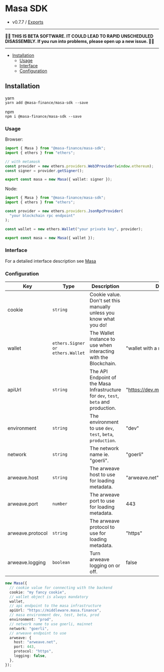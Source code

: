 # Masa SDK
 - v0.7.7 / [Exports](modules.md)

---

**🌽🌽 THIS IS BETA SOFTWARE. IT COULD LEAD TO RAPID UNSCHEDULED DISASSEMBLY. If you run into problems, please open up a new issue. 🌽🌽**

---

<!-- TOC -->

* [Installation](#installation)
    * [Usage](#usage)
    * [Interface](#interface)
    * [Configuration](#configuration)

<!-- TOC -->

## Installation

yarn  
`yarn add @masa-finance/masa-sdk --save`

npm  
`npm i @masa-finance/masa-sdk --save`

### Usage

Browser:

```typescript
import { Masa } from "@masa-finance/masa-sdk";
import { ethers } from "ethers";

// with metamask
const provider = new ethers.providers.Web3Provider(window.ethereum);
const signer = provider.getSigner();

export const masa = new Masa({ wallet: signer });
```

Node:

```typescript
import { Masa } from "@masa-finance/masa-sdk";
import { ethers } from "ethers";

const provider = new ethers.providers.JsonRpcProvider(
  "your blockchain rpc endpoint"
);

const wallet = new ethers.Wallet("your private key", provider);

export const masa = new Masa({ wallet });

```

### Interface

For a detailed interface description see [Masa](docs/classes/Masa.md)

### Configuration

| Key              | Type                             | Description                                                                           | Default Value                             |
|------------------|----------------------------------|---------------------------------------------------------------------------------------|-------------------------------------------|
| cookie           | `string`                         | Cookie value. Don't set this manually unless you know what you do!                    |                                           |
| wallet           | `ethers.Signer or ethers.Wallet` | The Wallet instance to use when interacting with the Blockchain.                      | "wallet with a random private key"        |
| apiUrl           | `string`                         | The API Endpoint of the Masa Infrastructure for `dev`, `test`, `beta` and production. | "https://dev.middleware.masa.finance/"    | 
| environment      | `string`                         | The environment to use `dev`, `test`, `beta`, `production`.                           | "dev"                                     |
| network          | `string`                         | The network name ie. "goerli".                                                        | "goerli"                                  |
| arweave.host     | `string`                         | The arweave host to use for loading metadata.                                         | "arweave.net"                             |
| arweave.port     | `number`                         | The arweave port to use for loading metadata.                                         | 443                                       |
| arweave.protocol | `string`                         | The arweave protocol to use for loading metadata.                                     | "https"                                   |
| arweave.logging  | `boolean`                        | Turn arweave logging on or off.                                                       | false                                     |

```typescript
new Masa({
  // cookie value for connecting with the backend
  cookie: "my fancy cookie",
  // wallet object is always mandatory
  wallet,
  // api endpoint to the masa infrastructure
  apiUrl: "https://middleware.masa.finance",
  // masa environment dev, test, beta, prod
  environment: "prod",
  // network name to use goerli, mainnet
  network: "goerli",
  // arweave endpoint to use
  arweave: {
    host: "arweave.net",
    port: 443,
    protocol: "https",
    logging: false,
  },
});
```

